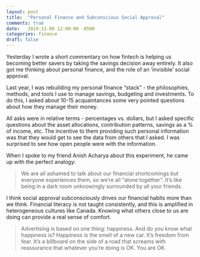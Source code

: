 ```yaml
---
layout: post
title:  "Personal Finance and Subconscious Social Approval"
comments: true
date:   2019-11-08 12:00:00 -0500
categories: finance
draft: false
---
```


Yesterday I wrote a short commentary on how fintech is helping us becoming better savers by taking the savings decision away entirely. It also got me thinking about personal finance, and the role of an ‘invisible’ social approval. 

Last year, I was rebuilding my personal finance “stack” - the philosophies, methods, and tools I use to manage savings, budgeting and investments. To do this, I asked about 10-15 acquaintances some very pointed questions about how they manage their money. 

All asks were in relative terms - percentages vs. dollars, but I asked specific questions about the asset allocations, contribution patterns, savings as a % of income, etc. The incentive to them providing such personal information was that they would get to see the data from others that I asked. I was surprised to see how open people were with the information. 

When I spoke to my friend Anish Acharya about this experiment, he came up with the perfect analogy:

> We are all ashamed to talk about our financial shortcomings but everyone experiences them, so we’re all “alone together”. It’s like being in a dark room unknowingly surrounded by all your friends.

I think social approval subconsciously drives our financial habits more than we think. Financial literacy is not taught consistently, and this is amplified in heterogeneous cultures like Canada. Knowing what others close to us are doing can provide a real sense of comfort.

> Advertising is based on one thing: happiness. And do you know what happiness is? Happiness is the smell of a new car. It’s freedom from fear. It’s a billboard on the side of a road that screams with reassurance that whatever you’re doing is OK. You are OK.